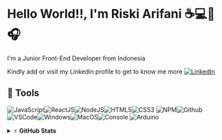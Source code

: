 
# Hello World!!, I'm Riski Arifani :coffee::computer::guitar::headphones:

I'm a Junior Front-End Developer from Indonesia

Kindly add or visit my Linkedin profile to get to know me more
[![LinkedIn](https://img.shields.io/badge/linkedin-%230077B5.svg?&style=for-the-badge&logo=linkedin&logoColor=white)](https://linkedin.com/in/riski-arifani/)

## :wrench: Tools

![JavaScript](https://img.icons8.com/color/30/javascript.png)![ReactJS](https://img.icons8.com/color/30/react-native.png)![NodeJS](https://img.icons8.com/color/30/nodejs.png)![HTML5](https://img.icons8.com/color/30/html-5.png)![CSS3](https://img.icons8.com/color/30/css3.png)
![NPM](https://img.icons8.com/color/30/npm.png)![Github](https://img.icons8.com/material-outlined/30/github.png)![VSCode](https://img.icons8.com/color/30/visual-studio-code-2019.png)![Windows](https://img.icons8.com/color/30/windows-10.png)![MacOS](https://img.icons8.com/color/344/mac-logo.png)![Console](https://img.icons8.com/color/30/console.png)
![Arduino](https://img.icons8.com/fluency/30/arduino.png)

<!-- markdownlint-disable MD033 -->

<details>
    <summary>&#9889 <b>GitHub Stats</b></summary><br/>

[![Riski Arifani github stats](https://github-readme-stats.vercel.app/api?username=rskrfn)](https://github.com/rskrfn/github-readme-stats)
[![Top Langs](https://github-readme-stats.vercel.app/api/top-langs/?username=rskrfn)](https://github.com/rskrfn/github-readme-stats)


</details>

<!-- markdownlint-enable MD033 -->
<!--[![spotify-github-profile](https://spotify-github-profile.vercel.app/api/view?uid=rskrfn&cover_image=true&theme=natemoo-re&bar_color=3390d7&bar_color_cover=false)](https://github.com/rskrfn) -->
